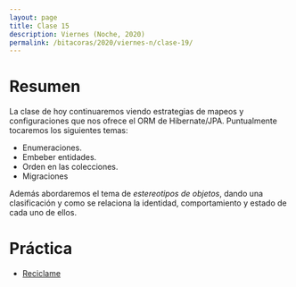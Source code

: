 ```yaml
---
layout: page
title: Clase 15
description: Viernes (Noche, 2020)
permalink: /bitacoras/2020/viernes-n/clase-19/
---
```


# Resumen
La clase de hoy continuaremos viendo estrategias de mapeos y configuraciones que nos ofrece el ORM de Hibernate/JPA. Puntualmente tocaremos los siguientes temas:

- Enumeraciones.
- Embeber entidades.
- Orden en las colecciones.
- Migraciones

Además abordaremos el tema de _estereotipos de objetos_, dando una clasificación y como se relaciona la identidad, comportamiento y estado de cada uno de ellos.


# Práctica
- [Reciclame](https://docs.google.com/document/d/1n0dyG2TKT8J7MOVWiAshQs0Vkk3sMR0VRpjglbenh1o/edit?usp=sharing)

